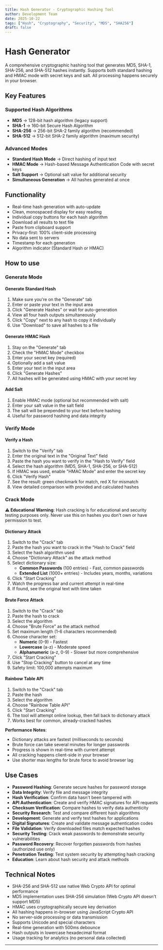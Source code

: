 ```yaml
---
title: Hash Generator - Cryptographic Hashing Tool
author: Development Team
date: 2025-10-22
tags: ["Hash", "Cryptography", "Security", "MD5", "SHA256"]
draft: false
---
```


# Hash Generator

A comprehensive cryptographic hashing tool that generates MD5, SHA-1, SHA-256, and SHA-512 hashes instantly. Supports both standard hashing and HMAC mode with secret keys and salt. All processing happens securely in your browser.

## Key Features

### Supported Hash Algorithms
- **MD5** → 128-bit hash algorithm (legacy support)
- **SHA-1** → 160-bit Secure Hash Algorithm
- **SHA-256** → 256-bit SHA-2 family algorithm (recommended)
- **SHA-512** → 512-bit SHA-2 family algorithm (maximum security)

### Advanced Modes
- **Standard Hash Mode** → Direct hashing of input text
- **HMAC Mode** → Hash-based Message Authentication Code with secret keys
- **Salt Support** → Optional salt value for additional security
- **Simultaneous Generation** → All hashes generated at once

## Functionality

- Real-time hash generation with auto-update
- Clean, monospaced display for easy reading
- Individual copy buttons for each hash algorithm
- Download all results to text file
- Paste from clipboard support
- Privacy-first: 100% client-side processing
- No data sent to servers
- Timestamp for each generation
- Algorithm indicator (Standard Hash or HMAC)

## How to use

### Generate Mode

#### Generate Standard Hash
1. Make sure you're on the "Generate" tab
2. Enter or paste your text in the input area
3. Click "Generate Hashes" or wait for auto-generation
4. View all four hash outputs simultaneously
5. Click "Copy" next to any hash to copy it individually
6. Use "Download" to save all hashes to a file

#### Generate HMAC Hash
1. Stay on the "Generate" tab
2. Check the "HMAC Mode" checkbox
3. Enter your secret key (required)
4. Optionally add a salt value
5. Enter your text in the input area
6. Click "Generate Hashes"
7. All hashes will be generated using HMAC with your secret key

#### Add Salt
1. Enable HMAC mode (optional but recommended with salt)
2. Enter your salt value in the salt field
3. The salt will be prepended to your text before hashing
4. Useful for password hashing and data integrity

### Verify Mode

#### Verify a Hash
1. Switch to the "Verify" tab
2. Enter the original text in the "Original Text" field
3. Paste the hash you want to verify in the "Hash to Verify" field
4. Select the hash algorithm (MD5, SHA-1, SHA-256, or SHA-512)
5. If HMAC was used, enable "HMAC Mode" and enter the secret key
6. Click "Verify Hash"
7. See the result: green checkmark for match, red X for mismatch
8. View detailed comparison with provided and calculated hashes

### Crack Mode

**⚠️ Educational Warning**: Hash cracking is for educational and security testing purposes only. Never use this on hashes you don't own or have permission to test.

#### Dictionary Attack
1. Switch to the "Crack" tab
2. Paste the hash you want to crack in the "Hash to Crack" field
3. Select the hash algorithm used
4. Choose "Dictionary Attack" as the attack method
5. Select dictionary size:
   - **Common Passwords** (100 entries) - Fast, common passwords
   - **Extended List** (1000+ entries) - Includes years, months, variations
6. Click "Start Cracking"
7. Watch the progress bar and current attempt in real-time
8. If found, see the original text with time taken

#### Brute Force Attack
1. Switch to the "Crack" tab
2. Paste the hash to crack
3. Select the algorithm
4. Choose "Brute Force" as the attack method
5. Set maximum length (1-6 characters recommended)
6. Choose character set:
   - **Numeric** (0-9) - Fastest
   - **Lowercase** (a-z) - Moderate speed
   - **Alphanumeric** (a-z, 0-9) - Slower but more comprehensive
7. Click "Start Cracking"
8. Use "Stop Cracking" button to cancel at any time
9. Safety limit: 100,000 attempts maximum

#### Rainbow Table API
1. Switch to the "Crack" tab
2. Paste the hash
3. Select the algorithm
4. Choose "Rainbow Table API"
5. Click "Start Cracking"
6. The tool will attempt online lookup, then fall back to dictionary attack
7. Works best for common, already-cracked hashes

**Performance Notes**:
- Dictionary attacks are fastest (milliseconds to seconds)
- Brute force can take several minutes for longer passwords
- Progress is shown in real-time with current attempt
- All cracking happens client-side in your browser
- Use shorter max lengths for brute force to avoid browser lag

## Use Cases

- **Password Hashing**: Generate secure hashes for password storage
- **Data Integrity**: Verify file and message integrity
- **Hash Verification**: Confirm data hasn't been tampered with
- **API Authentication**: Create and verify HMAC signatures for API requests
- **Checksum Verification**: Compare hashes to verify data authenticity
- **Security Research**: Test and compare different hash algorithms
- **Development**: Generate and verify test hashes for applications
- **Digital Signatures**: Create and validate message authentication codes
- **File Validation**: Verify downloaded files match expected hashes
- **Security Testing**: Crack weak passwords to demonstrate security vulnerabilities
- **Password Recovery**: Recover forgotten passwords from hashes (authorized use only)
- **Penetration Testing**: Test system security by attempting hash cracking
- **Education**: Learn about hash security and attack methods

## Technical Notes

- SHA-256 and SHA-512 use native Web Crypto API for optimal performance
- MD5 implementation uses SHA-256 simulation (Web Crypto API doesn't support MD5)
- HMAC uses cryptographically secure key derivation
- All hashing happens in-browser using JavaScript Crypto API
- No server-side processing or data transmission
- Supports Unicode and special characters
- Real-time generation with 500ms debounce
- Hash outputs in lowercase hexadecimal format
- Usage tracking for analytics (no personal data collected)

---

